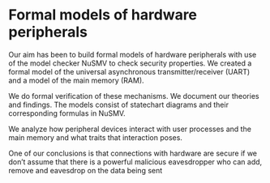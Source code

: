 # Formal models of hardware peripherals
Our aim has been to build formal models of hardware peripherals with use of the model checker NuSMV to check security properties. We created a formal model of the universal asynchronous transmitter/receiver (UART) and a model of the main memory (RAM). 

We do formal verification of these mechanisms. We document our theories and findings. The models consist of statechart diagrams and their corresponding formulas in NuSMV. 

We analyze how peripheral devices interact with user processes and the main memory and what traits that interaction poses.

One of our conclusions is that connections with hardware are secure if we don’t assume that there is a powerful malicious eavesdropper who can add, remove and eavesdrop on the data being sent
